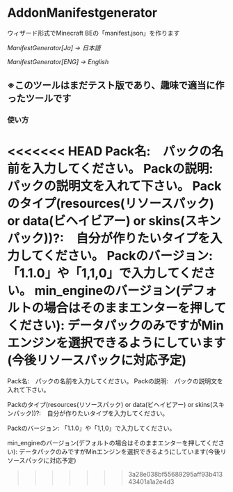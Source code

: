 # AddonManifestgenerator
ウィザード形式でMinecraft BEの「manifest.json」を作ります

*ManifestGenerator[Ja] -> 日本語*

*ManifestGenerator[ENG] -> English*

## ※このツールはまだテスト版であり、趣味で適当に作ったツールです

### 使い方
<<<<<<< HEAD
	Pack名:　パックの名前を入力してください。
	Packの説明:　パックの説明文を入れて下さい。
	Packのタイプ(resources(リソースパック) or data(ビヘイビアー) or skins(スキンパック))?:　自分が作りたいタイプを入力してください。
	Packのバージョン: 「1.1.0」や「1,1,0」で入力してください。
	min_engineのバージョン(デフォルトの場合はそのままエンターを押してください): データパックのみですがMinエンジンを選択できるようにしています(今後リソースパックに対応予定)
=======
Pack名:　パックの名前を入力してください。
Packの説明:　パックの説明文を入れて下さい。

Packのタイプ(resources(リソースパック) or data(ビヘイビアー) or skins(スキンパック))?:　自分が作りたいタイプを入力してください。

Packのバージョン: 「1.1.0」や「1,1,0」で入力してください。

min_engineのバージョン(デフォルトの場合はそのままエンターを押してください): データパックのみですがMinエンジンを選択できるようにしています(今後リソースパックに対応予定)
>>>>>>> 3a28e038bf55689295aff93b41343401a1a2e4d3
	

